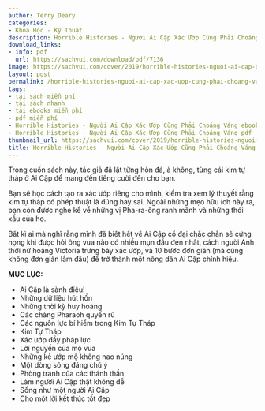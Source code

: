 ```yaml
---
author: Terry Deary
categories:
- Khoa Học - Kỹ Thuật
description: Horrible Histories - Người Ai Cập Xác Ướp Cũng Phải Choáng Váng
download_links:
- info: pdf
  url: https://sachvui.com/download/pdf/7136
image: https://sachvui.com/cover/2019/horrible-histories-nguoi-ai-cap-xac-uop-cung-phai-choang-vang.jpg
layout: post
permalink: /horrible-histories-nguoi-ai-cap-xac-uop-cung-phai-choang-vang.html
tags:
- tải sách miễn phí
- tải sách nhanh
- tải ebooks miễn phí
- pdf miễn phí
- Horrible Histories - Người Ai Cập Xác Ướp Cũng Phải Choáng Váng ebook
- Horrible Histories - Người Ai Cập Xác Ướp Cũng Phải Choáng Váng pdf
thumbnail_url: https://sachvui.com/cover/2019/horrible-histories-nguoi-ai-cap-xac-uop-cung-phai-choang-vang.jpg
title: Horrible Histories - Người Ai Cập Xác Ướp Cũng Phải Choáng Váng
---
```


 <div class="item-desc text-justify"> <p>Trong cuốn sách này, tác giả đã lật từng hòn đá, à không, từng cái kim tự tháp ở Ai Cập để mang đến tiếng cười đến cho bạn.</p><p>Bạn sẽ học cách tạo ra xác ướp riêng cho mình, kiểm tra xem lý thuyết rằng kim tự tháp có phép thuật là đúng hay sai. Ngoài những mẹo hữu ích này ra, bạn còn được nghe kể về những vị Pha-ra-ông ranh mãnh và những thói xấu của họ.</p><p>Bất kì ai mà nghĩ rằng mình đã biết hết về Ai Cập cổ đại chắc chắn sẽ cứng họng khi được hỏi ông vua nào có nhiều mụn đầu đen nhất, cách người Anh thời nữ hoàng Victoria trưng bày xác ướp, và 10 bước đơn giản (mà cũng không đơn giản lắm đâu) để trở thành một nông dân Ai Cập chính hiệu.</p><p><strong>MỤC LỤC:</strong></p><ul><li>Ai Cập là sành điệu!</li><li>Những dữ liệu hút hồn</li><li>Những thời kỳ huy hoàng</li><li>Các chàng Pharaoh quyến rũ</li><li>Các nguồn lực bí hiểm trong Kim Tự Tháp</li><li>Kim Tự Tháp</li><li>Xác ướp đầy pháp lực</li><li>Lời nguyền của mộ vua</li><li>Những kẻ ướp mộ không nao núng</li><li>Một dòng sông đáng chú ý</li><li>Phòng tranh của các thánh thần</li><li>Làm người Ai Cập thật không dễ</li><li>Sống như một người Ai Cập</li><li>Cho một lời kết thúc tốt đẹp</li></ul> </div>